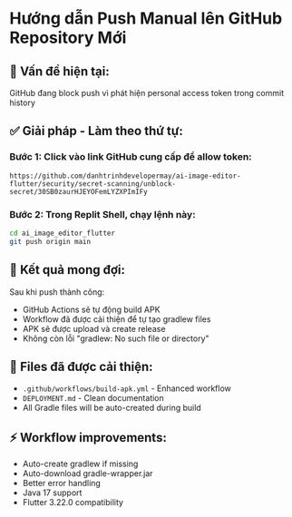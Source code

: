 # Hướng dẫn Push Manual lên GitHub Repository Mới

## 🔴 Vấn đề hiện tại:
GitHub đang block push vì phát hiện personal access token trong commit history

## ✅ Giải pháp - Làm theo thứ tự:

### Bước 1: Click vào link GitHub cung cấp để allow token:
```
https://github.com/danhtrinhdevelopermay/ai-image-editor-flutter/security/secret-scanning/unblock-secret/30SB0zaurHJEYOFemLYZXPImIFy
```

### Bước 2: Trong Replit Shell, chạy lệnh này:
```bash
cd ai_image_editor_flutter
git push origin main
```

## 🎯 Kết quả mong đợi:

Sau khi push thành công:
- GitHub Actions sẽ tự động build APK
- Workflow đã được cải thiện để tự tạo gradlew files
- APK sẽ được upload và create release
- Không còn lỗi "gradlew: No such file or directory"

## 📁 Files đã được cải thiện:
- `.github/workflows/build-apk.yml` - Enhanced workflow
- `DEPLOYMENT.md` - Clean documentation  
- All Gradle files will be auto-created during build

## ⚡ Workflow improvements:
- Auto-create gradlew if missing
- Auto-download gradle-wrapper.jar
- Better error handling
- Java 17 support
- Flutter 3.22.0 compatibility